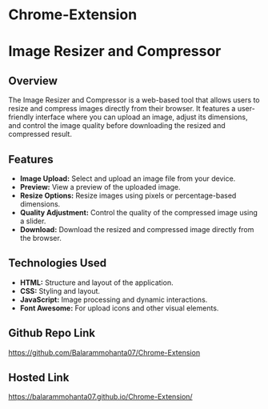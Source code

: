 # Chrome-Extension
# Image Resizer and Compressor

## Overview

The Image Resizer and Compressor is a web-based tool that allows users to resize and compress images directly from their browser. It features a user-friendly interface where you can upload an image, adjust its dimensions, and control the image quality before downloading the resized and compressed result.

## Features

- **Image Upload:** Select and upload an image file from your device.
- **Preview:** View a preview of the uploaded image.
- **Resize Options:** Resize images using pixels or percentage-based dimensions.
- **Quality Adjustment:** Control the quality of the compressed image using a slider.
- **Download:** Download the resized and compressed image directly from the browser.

## Technologies Used

- **HTML:** Structure and layout of the application.
- **CSS:** Styling and layout.
- **JavaScript:** Image processing and dynamic interactions.
- **Font Awesome:** For upload icons and other visual elements.

## Github Repo Link
https://github.com/Balarammohanta07/Chrome-Extension

## Hosted Link
https://balarammohanta07.github.io/Chrome-Extension/



